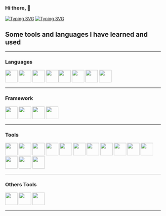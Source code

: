 ### Hi there, 👋


[![Typing SVG](https://readme-typing-svg.demolab.com?font=Fira+Code&duration=250&pause=850&color=2CF77E&multiline=true&random=false&width=1000&height=400&lines=.%2F%24%24%24%24%24%24++%2F%24%24%24%24%24%24%2F%24%24%24%24%24%24%24%24+.%2F%24%24..%2F%24%24%2F.%24%24+++%2F.%24%24+%2F%24%24%24%24%24%24%24+;.%2F%24%24__++%24%24%7C_++%24%24_%2F%7C__++%24%24__%2F%7C+.%24%24++%7C+%24%24%7C+%24%24++%7C+%24%24%7C+%24%24__++%24%24;%7C+%24%24++%5C__%2F++%7C+%24%24++%7C...+%24%24+++%7C..+.%24%24++%7C+%24%24%7C+%24%24++%7C+%24%24%7C+%24%24++%5C+%24%24;%7C+%24%24+%2F%24%24%24%24%7C+%24%24+++%7C...+%24%24+++%7C...%24%24%24%24%24%24%24%24%7C+%24%24++%7C+%24%24%7C+%24%24%24%24%24%24.;%7C+%24%24%7C_++%24%24++%7C+%24%24++%7C...+%24%24+++%7C.+..%24%24__++%24%24%7C+%24%24++%7C+%24%24%7C+%24%24__++%24%24;%7C+%24%24++%5C+%24%24++%7C+%24%24+++++%7C...+%24%24+++%7C...+%24%24++%7C+%24%24%7C+%24%24++%7C+%24%24%7C+%24%24++%5C+%24%24;%7C++%24%24%24%24%24%24%2F+%2F%24%24%24%24%24%24+++%7C+%24%24+++%7C...+%24%24++%7C+%24%24%7C++%24%24%24%24%24%24%2F%7C+%24%24%24%24%24%24%2F;+%5C______%2F+%7C______%2F+++%7C__%2F+++%7C__%2F++%7C__%2F+%5C______%2F+%7C_______%2F+)](https://git.io/typing-svg)
[![Typing SVG](https://readme-typing-svg.demolab.com?font=Fira+Code&pause=2000&color=2CF77E&random=false&width=435&lines=Hi%2C+It's+Marc+developer+Frontend;I+like+also+the+Backend)](https://git.io/typing-svg)


## Some tools and languages I have learned and used
______________________________________
### Languages

<img width="40px" src="https://cdn.jsdelivr.net/gh/devicons/devicon@latest/icons/javascript/javascript-original.svg" />          <img width="40px" src="https://cdn.jsdelivr.net/gh/devicons/devicon@latest/icons/php/php-original.svg" />          <img width="40px" src="https://cdn.jsdelivr.net/gh/devicons/devicon@latest/icons/python/python-original.svg" />          <img width="40px" src="https://cdn.jsdelivr.net/gh/devicons/devicon@latest/icons/java/java-original-wordmark.svg" /><img width="40px" src="https://cdn.jsdelivr.net/gh/devicons/devicon@latest/icons/html5/html5-original-wordmark.svg" />          <img width="40px" src="https://cdn.jsdelivr.net/gh/devicons/devicon@latest/icons/css3/css3-original-wordmark.svg" />          <img width="40px" src="https://cdn.jsdelivr.net/gh/devicons/devicon@latest/icons/mysql/mysql-original-wordmark.svg" />          <img width="40px" src="https://cdn.jsdelivr.net/gh/devicons/devicon@latest/icons/git/git-original.svg" />

_______________________________________
### Framework

<img width="40px" src="https://cdn.jsdelivr.net/gh/devicons/devicon@latest/icons/bootstrap/bootstrap-original-wordmark.svg" />          <img width="40px" src="https://cdn.jsdelivr.net/gh/devicons/devicon@latest/icons/vuejs/vuejs-original-wordmark.svg" />          <img width="40px" src="https://cdn.jsdelivr.net/gh/devicons/devicon@latest/icons/laravel/laravel-original-wordmark.svg" />          <img width="40px" src="https://cdn.jsdelivr.net/gh/devicons/devicon@latest/icons/spring/spring-original-wordmark.svg" />

_______________________________________
### Tools

<img width="40px" src="https://cdn.jsdelivr.net/gh/devicons/devicon@latest/icons/webstorm/webstorm-original.svg" />          <img width="40px" src="https://cdn.jsdelivr.net/gh/devicons/devicon@latest/icons/phpstorm/phpstorm-original.svg" />          <img  width="40px" src="https://cdn.jsdelivr.net/gh/devicons/devicon@latest/icons/vscode/vscode-original-wordmark.svg" />          <img width="40px" src="https://cdn.jsdelivr.net/gh/devicons/devicon@latest/icons/postman/postman-original.svg" />          <img width="40px" src="https://cdn.jsdelivr.net/gh/devicons/devicon@latest/icons/insomnia/insomnia-original.svg" />          <img width="40px" src="https://cdn.jsdelivr.net/gh/devicons/devicon@latest/icons/figma/figma-original.svg" />          <img width="40px" src="https://cdn.jsdelivr.net/gh/devicons/devicon@latest/icons/mariadb/mariadb-original-wordmark.svg" />          <img width="40px" src="https://cdn.jsdelivr.net/gh/devicons/devicon@latest/icons/vim/vim-original.svg" />      <img width="40px" src="https://cdn.jsdelivr.net/gh/devicons/devicon@latest/icons/nginx/nginx-original.svg" />          <img width="40px" src="https://cdn.jsdelivr.net/gh/devicons/devicon@latest/icons/npm/npm-original-wordmark.svg" />          <img width="40px" src="https://cdn.jsdelivr.net/gh/devicons/devicon@latest/icons/powershell/powershell-original.svg" />         <img width="40px" src="https://cdn.jsdelivr.net/gh/devicons/devicon@latest/icons/github/github-original.svg" />        <img width="40px" src="https://cdn.jsdelivr.net/gh/devicons/devicon@latest/icons/gitlab/gitlab-original.svg" />    <img width="40px" src="https://cdn.jsdelivr.net/gh/devicons/devicon@latest/icons/composer/composer-original.svg" />



________________________________________
### Others Tools

<img width="40px" src="https://cdn.jsdelivr.net/gh/devicons/devicon@latest/icons/slack/slack-original.svg" />          <img width="40px" src="https://cdn.jsdelivr.net/gh/devicons/devicon@latest/icons/notion/notion-original.svg" />    <img width="40px" src="https://cdn.jsdelivr.net/gh/devicons/devicon@latest/icons/canva/canva-original.svg" />



_________________________________________














          

<!--
**MarcBoillot/MarcBoillot** is a ✨ _special_ ✨ repository because its `README.md` (this file) appears on your GitHub profile.

Here are some ideas to get you started:

- 🔭 I’m currently working on ...
- 🌱 I’m currently learning ...
- 👯 I’m looking to collaborate on ...
- 🤔 I’m looking for help with ...
- 💬 Ask me about ...
- 📫 How to reach me: ...
- 😄 Pronouns: ...
- ⚡ Fun fact: ...
-->
